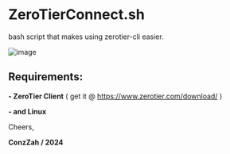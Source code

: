 # ZeroTierConnect.sh
bash script that makes using zerotier-cli easier.


![image](https://github.com/ConzZah/ZeroTierConnect.sh/assets/69615452/cb256958-3bfa-4577-9a35-013956a178ca)


## Requirements:

**- ZeroTier Client** ( get it @ https://www.zerotier.com/download/ )

**- and Linux**


Cheers, 

**ConzZah / 2024**
